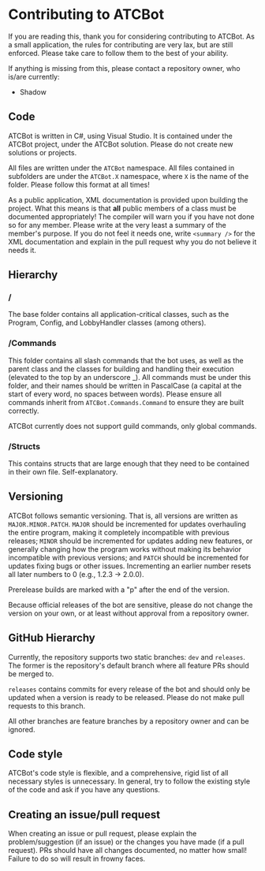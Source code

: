 # Contributing to ATCBot

If you are reading this, thank you for considering contributing to ATCBot. As a small application, the rules for contributing are very lax, but are still enforced. Please take care to follow them to the best of your ability.

If anything is missing from this, please contact a repository owner, who is/are currently:
- Shadow

## Code

ATCBot is written in C#, using Visual Studio. It is contained under the ATCBot project, under the ATCBot solution. Please do not create new solutions or projects.

All files are written under the `ATCBot` namespace. All files contained in subfolders are under the `ATCBot.X` namespace, where `X` is the name of the folder. Please follow this format at all times!

As a public application, XML documentation is provided upon building the project. What this means is that **all** public members of a class must be documented appropriately! The compiler will warn you if you have not done so for any member. Please write at the very least a summary of the member's purpose. If you do not feel it needs one, write `<summary />` for the XML documentation and explain in the pull request why you do not believe it needs it.

## Hierarchy

### /

The base folder contains all application-critical classes, such as the Program, Config, and LobbyHandler classes (among others).

### /Commands

This folder contains all slash commands that the bot uses, as well as the parent class and the classes for building and handling their execution (elevated to the top by an underscore _). All commands must be under this folder, and their names should be written in PascalCase (a capital at the start of every word, no spaces between words). Please ensure all commands inherit from `ATCBot.Commands.Command` to ensure they are built correctly.

ATCBot currently does not support guild commands, only global commands.

### /Structs

This contains structs that are large enough that they need to be contained in their own file. Self-explanatory.

## Versioning

ATCBot follows semantic versioning. That is, all versions are written as `MAJOR.MINOR.PATCH`. `MAJOR` should be incremented for updates overhauling the entire program, making it completely incompatible with previous releases; `MINOR` should be incremented for updates adding new features, or generally changing how the program works without making its behavior incompatible with previous versions; and `PATCH` should be incremented for updates fixing bugs or other issues. Incrementing an earlier number resets all later numbers to 0 (e.g., 1.2.3 -> 2.0.0).

Prerelease builds are marked with a "p" after the end of the version.

Because official releases of the bot are sensitive, please do not change the version on your own, or at least without approval from a repository owner.

## GitHub Hierarchy

Currently, the repository supports two static branches: `dev` and `releases`. The former is the repository's default branch where all feature PRs should be merged to.

`releases` contains commits for every release of the bot and should only be updated when a version is ready to be released. Please do not make pull requests to this branch.

All other branches are feature branches by a repository owner and can be ignored.

## Code style

ATCBot's code style is flexible, and a comprehensive, rigid list of all necessary styles is unnecessary. In general, try to follow the existing style of the code and ask if you have any questions.

## Creating an issue/pull request

When creating an issue or pull request, please explain the problem/suggestion (if an issue) or the changes you have made (if a pull request). PRs should have all changes documented, no matter how small! Failure to do so will result in frowny faces.
